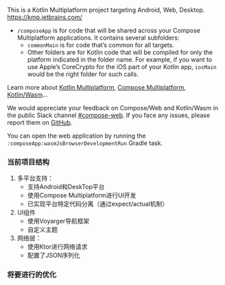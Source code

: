 This is a Kotlin Multiplatform project targeting Android, Web, Desktop.  https://kmp.jetbrains.com/

* `/composeApp` is for code that will be shared across your Compose Multiplatform applications.
  It contains several subfolders:
  - `commonMain` is for code that’s common for all targets.
  - Other folders are for Kotlin code that will be compiled for only the platform indicated in the folder name.
    For example, if you want to use Apple’s CoreCrypto for the iOS part of your Kotlin app,
    `iosMain` would be the right folder for such calls.


Learn more about [Kotlin Multiplatform](https://www.jetbrains.com/help/kotlin-multiplatform-dev/get-started.html),
[Compose Multiplatform](https://github.com/JetBrains/compose-multiplatform/#compose-multiplatform),
[Kotlin/Wasm](https://kotl.in/wasm/)…

We would appreciate your feedback on Compose/Web and Kotlin/Wasm in the public Slack channel [#compose-web](https://slack-chats.kotlinlang.org/c/compose-web).
If you face any issues, please report them on [GitHub](https://github.com/JetBrains/compose-multiplatform/issues).

You can open the web application by running the `:composeApp:wasmJsBrowserDevelopmentRun` Gradle task.



### 当前项目结构
1. 多平台支持：
   * 支持Android和DeskTop平台
   * 使用Compose Multiplatform进行UI开发
   * 已实现平台特定代码分离（通过expect/actual机制）
2. UI组件
   * 使用Voyarger导航框架
   * 自定义主题
3. 网络层：
   * 使用Ktor进行网络请求
   * 配置了JSON序列化

### 将要进行的优化
